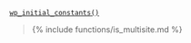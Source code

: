 <p><a href="https://developer.wordpress.org/reference/functions/wp_initial_constants/"><code>wp_initial_constants()</code></a></p>

<blockquote>

{% include functions/is_multisite.md %}

</blockquote>
